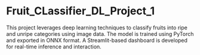# Fruit_CLassifier_DL_Project_1
This project leverages deep learning techniques to classify fruits into ripe and unripe categories using image data. The model is trained using PyTorch and exported in ONNX format. A Streamlit-based dashboard is developed for real-time inference and interaction.
